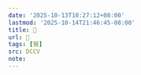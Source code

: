 ```yaml
---
date: '2025-10-13T10:27:12+08:00'
lastmod: '2025-10-14T21:46:45-08:00'
title: 􁯉
url: 􁯉
tags: [覽]
src: DCCV
note:
---
```

